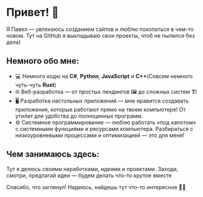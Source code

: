 # Привет! 👋

Я Павел — увлекаюсь созданием сайтов и люблю покопаться в чем-то новом. Тут на GitHub я выкладываю свои проекты, чтоб не пылился без дела)

## Немного обо мне:
- 💻 Немного кодю на **C#**, **Python**, **JavaScript** и **C++**(Совсем немного чуть-чуть **Rust**)
- 🌐 Веб-разработка — от простых лендингов 🖼️ до сложных систем 🏗️
- 🖥️ Разработка настольных приложений — мне нравится создавать приложения, которые работают прямо на твоем компьютере! От утилит для удобства до полноценных программ.
- ⚙️ Системное программирование — люблю работать «под капотом» с системными функциями и ресурсами компьютера. Разбираться с низкоуровневыми процессами и оптимизацией — это для меня!

## Чем занимаюсь здесь:
Тут я делюсь своими наработками, идеями и проектами. Заходи, смотри, предлагай идеи — будем делать что-то крутое вместе

Спасибо, что заглянул! Надеюсь, найдешь тут что-то интересное 🧐💡
